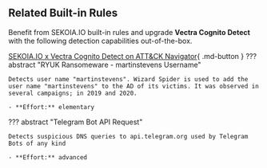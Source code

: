 ## Related Built-in Rules

Benefit from SEKOIA.IO built-in rules and upgrade **Vectra Cognito Detect** with the following detection capabilities out-of-the-box.

[SEKOIA.IO x Vectra Cognito Detect on ATT&CK Navigator](https://mitre-attack.github.io/attack-navigator/#layerURL=https%3A%2F%2Fraw.githubusercontent.com%2FSEKOIA-IO%2Fdocumentation%2Fmain%2F_shared_content%2Foperations_center%2Fdetection%2Fgenerated%2Fattack_bf8867ee-43b7-444c-9475-a7f43754ab6d_do_not_edit_manually.json){ .md-button }
??? abstract "RYUK Ransomeware - martinstevens Username"
    
    Detects user name "martinstevens". Wizard Spider is used to add the user name "martinstevens" to the AD of its victims. It was observed in several campaigns; in 2019 and 2020.
    
    - **Effort:** elementary

??? abstract "Telegram Bot API Request"
    
    Detects suspicious DNS queries to api.telegram.org used by Telegram Bots of any kind
    
    - **Effort:** advanced
